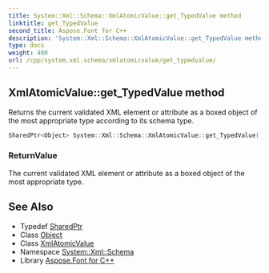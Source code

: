 ```yaml
---
title: System::Xml::Schema::XmlAtomicValue::get_TypedValue method
linktitle: get_TypedValue
second_title: Aspose.Font for C++
description: 'System::Xml::Schema::XmlAtomicValue::get_TypedValue method. Returns the current validated XML element or attribute as a boxed object of the most appropriate type according to its schema type in C++.'
type: docs
weight: 400
url: /cpp/system.xml.schema/xmlatomicvalue/get_typedvalue/
---
```

## XmlAtomicValue::get_TypedValue method


Returns the current validated XML element or attribute as a boxed object of the most appropriate type according to its schema type.

```cpp
SharedPtr<Object> System::Xml::Schema::XmlAtomicValue::get_TypedValue() override
```


### ReturnValue

The current validated XML element or attribute as a boxed object of the most appropriate type.

## See Also

* Typedef [SharedPtr](../../../system/sharedptr/)
* Class [Object](../../../system/object/)
* Class [XmlAtomicValue](../)
* Namespace [System::Xml::Schema](../../)
* Library [Aspose.Font for C++](../../../)
